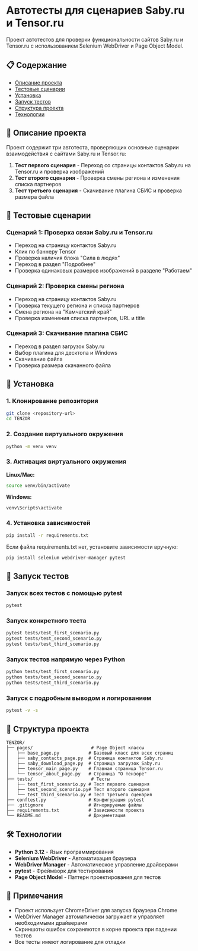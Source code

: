 # Автотесты для сценариев Saby.ru и Tensor.ru

Проект автотестов для проверки функциональности сайтов Saby.ru и Tensor.ru с использованием Selenium WebDriver и Page Object Model.

## 📋 Содержание

- [Описание проекта](#описание-проекта)
- [Тестовые сценарии](#тестовые-сценарии)
- [Установка](#установка)
- [Запуск тестов](#запуск-тестов)
- [Структура проекта](#структура-проекта)
- [Технологии](#технологии)

## 📝 Описание проекта

Проект содержит три автотеста, проверяющих основные сценарии взаимодействия с сайтами Saby.ru и Tensor.ru:

1. **Тест первого сценария** - Переход со страницы контактов Saby.ru на Tensor.ru и проверка изображений
2. **Тест второго сценария** - Проверка смены региона и изменения списка партнеров
3. **Тест третьего сценария** - Скачивание плагина СБИС и проверка размера файла

## 🎯 Тестовые сценарии

### Сценарий 1: Проверка связи Saby.ru и Tensor.ru
- Переход на страницу контактов Saby.ru
- Клик по баннеру Tensor
- Проверка наличия блока "Сила в людях"
- Переход в раздел "Подробнее"
- Проверка одинаковых размеров изображений в разделе "Работаем"

### Сценарий 2: Проверка смены региона
- Переход на страницу контактов Saby.ru
- Проверка текущего региона и списка партнеров
- Смена региона на "Камчатский край"
- Проверка изменения списка партнеров, URL и title

### Сценарий 3: Скачивание плагина СБИС
- Переход в раздел загрузок Saby.ru
- Выбор плагина для десктопа и Windows
- Скачивание файла
- Проверка размера скачанного файла

## 🔧 Установка

### 1. Клонирование репозитория

```bash
git clone <repository-url>
cd TENZOR
```

### 2. Создание виртуального окружения

```bash
python -m venv venv
```

### 3. Активация виртуального окружения

**Linux/Mac:**
```bash
source venv/bin/activate
```

**Windows:**
```bash
venv\Scripts\activate
```

### 4. Установка зависимостей

```bash
pip install -r requirements.txt
```

Если файла requirements.txt нет, установите зависимости вручную:

```bash
pip install selenium webdriver-manager pytest
```

## 🚀 Запуск тестов

### Запуск всех тестов с помощью pytest

```bash
pytest
```

### Запуск конкретного теста

```bash
pytest tests/test_first_scenario.py
pytest tests/test_second_scenario.py
pytest tests/test_third_scenario.py
```

### Запуск тестов напрямую через Python

```bash
python tests/test_first_scenario.py
python tests/test_second_scenario.py
python tests/test_third_scenario.py
```

### Запуск с подробным выводом и логированием

```bash
pytest -v -s
```

## 📁 Структура проекта

```
TENZOR/
├── pages/                      # Page Object классы
│   ├── base_page.py           # Базовый класс для всех страниц
│   ├── saby_contacts_page.py  # Страница контактов Saby.ru
│   ├── saby_download_page.py  # Страница загрузок Saby.ru
│   ├── tensor_main_page.py    # Главная страница Tensor.ru
│   └── tensor_about_page.py   # Страница "О тензоре"
├── tests/                      # Тесты
│   ├── test_first_scenario.py # Тест первого сценария
│   ├── test_second_scenario.py# Тест второго сценария
│   └── test_third_scenario.py # Тест третьего сценария
├── conftest.py                # Конфигурация pytest
├── .gitignore                 # Игнорируемые файлы
├── requirements.txt           # Зависимости проекта
└── README.md                  # Документация

```

## 🛠 Технологии

- **Python 3.12** - Язык программирования
- **Selenium WebDriver** - Автоматизация браузера
- **WebDriver Manager** - Автоматическое управление драйверами
- **pytest** - Фреймворк для тестирования
- **Page Object Model** - Паттерн проектирования для тестов

## 📝 Примечания

- Проект использует ChromeDriver для запуска браузера Chrome
- WebDriver Manager автоматически загружает и управляет необходимыми драйверами
- Скриншоты ошибок сохраняются в корне проекта при падении тестов
- Все тесты имеют логирование для отладки
